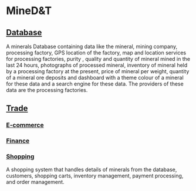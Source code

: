 # MineD&T

## [Database](./Database/README.md)
A minerals Database containing data like the mineral, mining company, processing factory, GPS location of the factory, map and location services for processing factories, purity , quality and quantity of mineral mined in the last 24 hours, photographs of processed mineral, inventory of mineral held by a processing factory at the present, price of mineral per weight, quantity of a mineral ore deposits and dashboard with a theme colour of a mineral for these data and a search engine for these data. The providers of these data are the processing factories.

## [Trade]()

### [E-commerce]()
### [Finance]()
### [Shopping](./Shopping/README.md)
A shopping system that handles details of minerals from the database, customers, shopping carts, inventory management, payment processing, and order management. 

